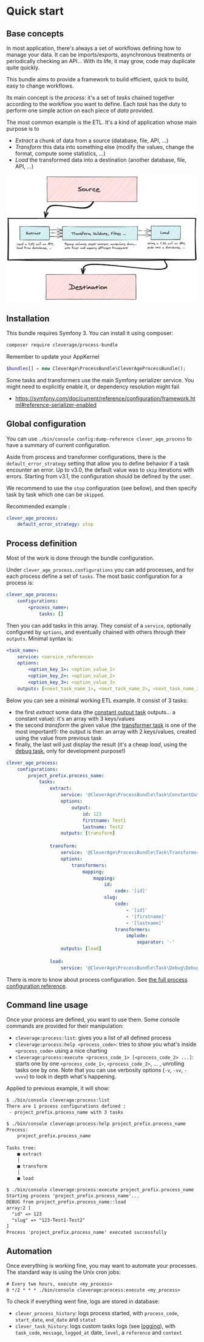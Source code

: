 Quick start
===========

## Base concepts

In most application, there's always a set of workflows defining how to manage your data. It can be imports/exports, 
asynchronous treatments or periodically checking an API... With its life, it may grow, code may duplicate quite quickly.

This bundle aims to provide a framework to build efficient, quick to build, easy to change workflows.

Its main concept is the *process*: it's a set of *tasks* chained together according to the workflow you want
to define. Each *task* has the duty to perform one simple action on each piece of *data* provided.

The most common example is the ETL. It's a kind of application whose main purpose is to
- *Extract* a chunk of data from a source (database, file, API, ...)
- *Transform* this data into something else (modify the values, change the format, compute some statistics, ...)
- *Load* the transformed data into a destination (another database, file, API, ...)

![Basic ETL](basic-etl.png)

## Installation

This bundle requires Symfony 3. You can install it using composer:

```bash
composer require cleverage/process-bundle
```

Remember to update your AppKernel

```php
$bundles[] = new CleverAge\ProcessBundle\CleverAgeProcessBundle();
```

Some tasks and transformers use the main Symfony serializer service. You might need to explicitly enable it, or dependency 
resolution might fail
* https://symfony.com/doc/current/reference/configuration/framework.html#reference-serializer-enabled

## Global configuration

You can use `./bin/console config:dump-reference clever_age_process` to have a summary of current configuration.

Aside from process and transformer configurations, there is the `default_error_strategy` setting that allow you to define
behavior if a task encounter an error. Up to v3.0, the default value was to `skip` iterations with errors. Starting from v3.1, 
the configuration should be defined by the user.

We recommend to use the `stop` configuration (see bellow), and then specify task by task which one can be `skipped`.

Recommended example :
```yaml
clever_age_process:
    default_error_strategy: stop
```

## Process definition

Most of the work is done through the bundle configuration. 

Under `clever_age_process.configurations` you can add processes, and for each process define a set of `tasks`.
The most basic configuration for a process is:
```yaml
clever_age_process:
    configurations:
        <process_name>:
            tasks: []
```

Then you can add tasks in this array. They consist of a `service`, optionally configured by `options`, and eventually
 chained with others through their `outputs`. Minimal syntax is:
```yaml
<task_name>:
    service: <service_reference>
    options: 
        <option_key_1>: <option_value_1>
        <option_key_2>: <option_value_2>
        <option_key_3>: <option_value_3>
    outputs: [<next_task_name_1>, <next_task_name_2>, <next_task_name_3>]
```

Below you can see a minimal working ETL example. It consist of 3 tasks:
- the first *extract* some data (the [constant output task](./reference/tasks/constant_output_task.md) outputs... a constant value): it's an array with 3 
keys/values
- the second *transform* the given value (the [transformer task](./reference/tasks/transformer_task.md) is one of the most important!): the output is then an 
array with 2 keys/values, created using the value from previous task
- finally, the last will just display the result (it's a cheap *load*, using the [debug task](./reference/tasks/debug_task.md), only for development 
purpose!)

```yaml
clever_age_process:
    configurations:
        project_prefix.process_name:
            tasks:
                extract:
                    service: '@CleverAge\ProcessBundle\Task\ConstantOutputTask'
                    options:
                        output:
                            id: 123
                            firstname: Test1
                            lastname: Test2
                    outputs: [transform]

                transform:
                    service: '@CleverAge\ProcessBundle\Task\TransformerTask'
                    options:
                        transformers:
                            mapping:
                                mapping:
                                    id:
                                        code: '[id]'
                                    slug:
                                        code:
                                            - '[id]'
                                            - '[firstname]'
                                            - '[lastname]'
                                        transformers:
                                            implode:
                                                separator: '-'
                    outputs: [load]

                load:
                    service: '@CleverAge\ProcessBundle\Task\Debug\DebugTask'
```

There is more to know about process configuration. See [the full process configuration reference]().

## Command line usage

Once your process are defined, you want to use them. Some console commands are provided for their manipulation:
- `cleverage:process:list`: gives you a list of all defined process
- `cleverage:process:help <process_code>`: tries to show you what's inside `<process_code>` using a nice charting
- `cleverage:process:execute <process_code_1> [<process_code_2> ...]`: starts one by one `<process_code_1>`, 
`<process_code_2>`, ... , unrolling tasks one by one. Note that you can use verbosity options (`-v`, `-vv`, `-vvvv`) 
to look in depth what's happening.

Applied to previous example, it will show:

```
$ ./bin/console cleverage:process:list
There are 1 process configurations defined :
 - project_prefix.process_name with 3 tasks
```

```
$ ./bin/console cleverage:process:help project_prefix.process_name
Process: 
    project_prefix.process_name

Tasks tree:
    ■ extract
    │ 
    ■ transform
    │ 
    ■ load
```

```
$ ./bin/console cleverage:process:execute project_prefix.process_name
Starting process 'project_prefix.process_name'...
DEBUG from project_prefix.process_name::load
array:2 [
  "id" => 123
  "slug" => "123-Test1-Test2"
]
Process 'project_prefix.process_name' executed successfully
```

## Automation

Once everything is working fine, you may want to automate your processes. The standard way is using the Unix cron jobs:
```
# Every two hours, execute <my_process>
0 */2 * * * ./bin/console cleverage:process:execute <my_process>
```

To check if everything went fine, logs are stored in database:
- `clever_process_history`: logs process started, with `process_code`, `start_date`, `end_date` and `statut`
- `clever_task_history`: logs custom tasks logs (see [logging]()), with `task_code`, `message`, `logged_at` date, `level`, a `reference` and `context`

